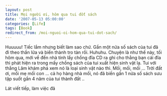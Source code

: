 ```yaml
---
layout: post
title: Mọi người ơi, hôm qua tui đốt sách
date: '2007-05-13 05:00:00'
categories: [Life]
tags: [Book]
redirect_from: /moi-nguoi-oi-hom-qua-tui-dot-sach/
---
```


Huuuuu!
Tiếc lắm nhưng biết làm sao chứ. Gần một nửa số sách của tui đã đi theo thần lửa và biến thành tro tàn rồi. Huhuhu.
Chuyện là như thế này, tối hôm qua, mới về đến nhà tính lấy chồng đĩa CD ra ghi cho thằng bạn cái đĩa thì phát hiện ra trong mấy chồng sách của tui xuất hiện sinh vật lạ. Tui với thằng Lâm khám phá xem nó là loại sinh vật nào thì. Mối, mối, mối … Trời đất ơi, mối mẹ mối con … cả họ hàng nhà mối, nó đã biến gần 1 nửa số sách sưu tập suốt gần 4 năm của tui thành đất ..

Lát viết tiếp, làm việc đã